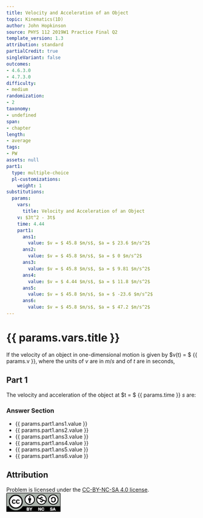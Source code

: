 ```yaml
---
title: Velocity and Acceleration of an Object
topic: Kinematics(1D)
author: John Hopkinson
source: PHYS 112 2019W1 Practice Final Q2
template_version: 1.3
attribution: standard
partialCredit: true
singleVariant: false
outcomes:
- 4.6.3.0
- 4.7.3.0
difficulty:
- medium
randomization:
- 2
taxonomy:
- undefined
span:
- chapter
length:
- average
tags:
- PW
assets: null
part1:
  type: multiple-choice
  pl-customizations:
    weight: 1
substitutions:
  params:
    vars:
      title: Velocity and Acceleration of an Object
    v: $3t^2 - 3t$
    time: 4.44
    part1:
      ans1:
        value: $v = $ 45.8 $m/s$, $a = $ 23.6 $m/s^2$
      ans2:
        value: $v = $ 45.8 $m/s$, $a = $ 0 $m/s^2$
      ans3:
        value: $v = $ 45.8 $m/s$, $a = $ 9.81 $m/s^2$
      ans4:
        value: $v = $ 4.44 $m/s$, $a = $ 11.8 $m/s^2$
      ans5:
        value: $v = $ 45.8 $m/s$, $a = $ -23.6 $m/s^2$
      ans6:
        value: $v = $ 45.8 $m/s$, $a = $ 47.2 $m/s^2$
---
```

# {{ params.vars.title }}
If the velocity of an object in one-dimensional motion is given by $v(t) = $ {{ params.v }}, where the units of $v$ are in $m/s$ and of $t$ are in seconds,

## Part 1

The velocity and acceleration of the object at $t = $ {{ params.time }} $s$ are:

### Answer Section

- {{ params.part1.ans1.value }}
- {{ params.part1.ans2.value }}
- {{ params.part1.ans3.value }}
- {{ params.part1.ans4.value }}
- {{ params.part1.ans5.value }}
- {{ params.part1.ans6.value }}

## Attribution

Problem is licensed under the [CC-BY-NC-SA 4.0 license](https://creativecommons.org/licenses/by-nc-sa/4.0/).<br> ![The Creative Commons 4.0 license requiring attribution-BY, non-commercial-NC, and share-alike-SA license.](https://raw.githubusercontent.com/firasm/bits/master/by-nc-sa.png)